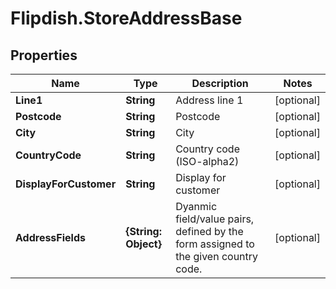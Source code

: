# Flipdish.StoreAddressBase

## Properties
Name | Type | Description | Notes
------------ | ------------- | ------------- | -------------
**Line1** | **String** | Address line 1 | [optional] 
**Postcode** | **String** | Postcode | [optional] 
**City** | **String** | City | [optional] 
**CountryCode** | **String** | Country code (ISO-alpha2) | [optional] 
**DisplayForCustomer** | **String** | Display for customer | [optional] 
**AddressFields** | **{String: Object}** | Dyanmic field/value pairs, defined by the form assigned to the given country code. | [optional] 


